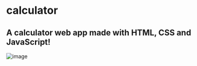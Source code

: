 # calculator
## A calculator web app made with HTML, CSS and JavaScript!

![image](https://github.com/aditisingh-20/calculator/assets/73885110/e67cb8d5-4469-489e-a7cd-cafdaaa94202)
